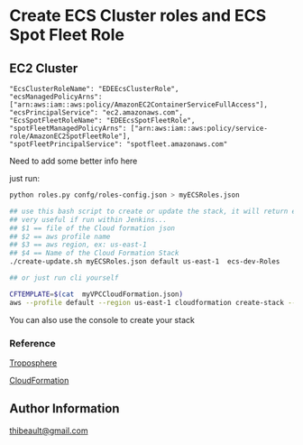 # Create ECS Cluster roles and ECS Spot Fleet Role


## EC2 Cluster

    "EcsClusterRoleName": "EDEEcsClusterRole",
    "ecsManagedPolicyArns": ["arn:aws:iam::aws:policy/AmazonEC2ContainerServiceFullAccess"],
    "ecsPrincipalService": "ec2.amazonaws.com",
    "EcsSpotFleetRoleName": "EDEEcsSpotFleetRole",
    "spotFleetManagedPolicyArns": ["arn:aws:iam::aws:policy/service-role/AmazonEC2SpotFleetRole"],
    "spotFleetPrincipalService": "spotfleet.amazonaws.com"

Need to add some better info here

just run: 
```bash
python roles.py confg/roles-config.json > myECSRoles.json

## use this bash script to create or update the stack, it will return exit(1) on failure and loop until it's completed
## very useful if run within Jenkins... 
## $1 == file of the Cloud formation json
## $2 == aws profile name
## $3 == aws region, ex: us-east-1
## $4 == Name of the Cloud Formation Stack
./create-update.sh myECSRoles.json default us-east-1  ecs-dev-Roles

## or just run cli yourself

CFTEMPLATE=$(cat  myVPCCloudFormation.json)
aws --profile default --region us-east-1 cloudformation create-stack --stack-name ecs-vpc --template-body "$CFTEMPLATE"


```

You can also use the console to create your stack

### Reference

[Troposphere](https://github.com/cloudtools/troposphere)

[CloudFormation](https://aws.amazon.com/documentation/cloudformation/)

Author Information
------------------
thibeault@gmail.com

